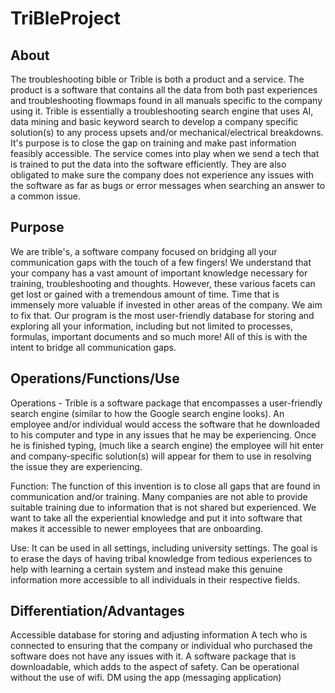 # TriBleProject
## About
The troubleshooting bible or Trible is both a product and a service. The product is a software that contains all the data
from both past experiences and troubleshooting flowmaps found in all manuals specific to the company using it. Trible is
essentially a troubleshooting search engine that uses AI, data mining and basic keyword search to develop a company
specific solution(s) to any process upsets and/or mechanical/electrical breakdowns. It's purpose is to close the gap on
training and make past information feasibly accessible. The service comes into play when we send a tech that is
trained to put the data into the software efficiently. They are also obligated to make sure the company does not
experience any issues with the software as far as bugs or error messages when searching an answer to a common
issue.

## Purpose
We are trible's, a software company focused on bridging all your communication gaps with the touch of a few fingers! We understand that your company has a vast amount of important knowledge necessary for training, troubleshooting and thoughts. However, these various facets can get lost or gained with a tremendous amount of time. Time that is immensely more valuable if invested in other areas of the company. We aim to fix that. Our program is the most user-friendly database for storing and exploring all your information, including but not limited to processes, formulas, important documents and so much more! All of this is with the intent to bridge all communication gaps. 

## Operations/Functions/Use
Operations - Trible is a software package that encompasses a user-friendly search engine (similar to how the Google search engine looks). An employee and/or individual would access the software
that he downloaded to his computer and type in any issues that he may be experiencing. Once he is
finished typing, (much like a search engine) the employee will hit enter and company-specific
solution(s) will appear for them to use in resolving the issue they are experiencing.

Function: The function of this invention is to close all gaps that are found in communication and/or
training. Many companies are not able to provide suitable training due to information that is not
shared but experienced. We want to take all the experiential knowledge and put it into software that
makes it accessible to newer employees that are onboarding.

Use: It can be used in all settings, including university settings. The goal is to erase the days of
having tribal knowledge from tedious experiences to help with learning a certain system and instead
make this genuine information more accessible to all individuals in their respective fields.

## Differentiation/Advantages
Accessible database for storing and adjusting information
A tech who is connected to ensuring that the company or individual who purchased the software does not have any issues with it.
A software package that is downloadable, which adds to the aspect of safety. 
Can be operational without the use of wifi.
DM using the app (messaging application)
